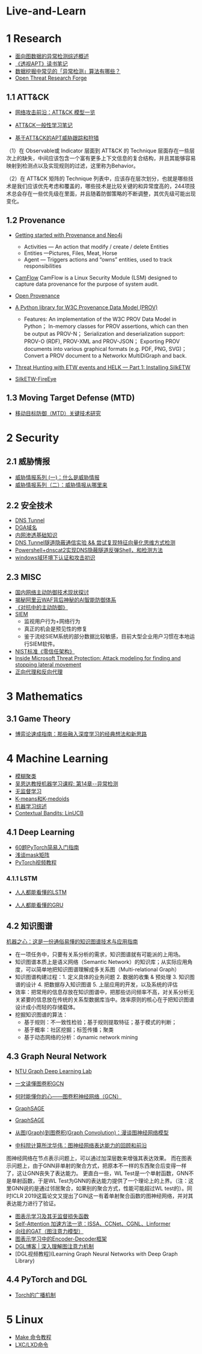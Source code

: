 # Live-and-Learn

# 1 Research
- [面向图数据的异常检测综述概述](https://mp.weixin.qq.com/s/WBxmr_hCOVUbSk15ZPWsjw)
- [《透视APT》读书笔记](https://xz.aliyun.com/t/8335)
- [数据挖掘中常见的「异常检测」算法有哪些？](https://www.zhihu.com/question/280696035)
- [Open Threat Research Forge](https://github.com/OTRF)

## 1.1 ATT&CK
- [网络攻击前沿：ATT&CK 模型一览](https://zhuanlan.zhihu.com/p/92581688)

- [ATT&CK一般性学习笔记](https://bbs.pediy.com/thread-254825.htm)

- [基于ATT&CK的APT威胁跟踪和狩猎](https://www.secrss.com/articles/13161)

（1）在 Observable或 Indicator 层面到 ATT&CK 的 Technique 层面存在一些层次上的缺失，中间应该包含一个富有更多上下文信息的复合结构，并且其能够容易映射到检测点以及实现规则的过滤，这里称为Behavior。

（2）在 ATT&CK 矩阵的 Technique 列表中，应该存在层次划分，也就是哪些技术是我们应该优先考虑和覆盖的，哪些技术是比较关键的和异常度高的，244项技术总会存在一些优先级在里面，并且随着防御策略的不断调整，其优先级可能出现变化。



## 1.2 Provenance
- [Getting started with Provenance and Neo4j](https://medium.com/neo4j/getting-started-with-provenance-and-neo4j-b50f666d8656)
  - Activities — An action that modify / create / delete Entities
  - Entities —Pictures, Files, Meat, Horse
  - Agent — Triggers actions and “owns” entities, used to track responsibilities
  


- [CamFlow](http://camflow.org/)
CamFlow is a Linux Security Module (LSM) designed to capture data provenance for the purpose of system audit.

- [Open Provenance](https://openprovenance.org/)

- [A Python library for W3C Provenance Data Model (PROV)](https://prov.readthedocs.io/en/latest/)
  - Features:
An implementation of the W3C PROV Data Model in Python；
In-memory classes for PROV assertions, which can then be output as PROV-N；
Serialization and deserialization support: PROV-O (RDF), PROV-XML and PROV-JSON；
Exporting PROV documents into various graphical formats (e.g. PDF, PNG, SVG)；
Convert a PROV document to a Networkx MultiDiGraph and back.

- [Threat Hunting with ETW events and HELK — Part 1: Installing SilkETW](https://medium.com/threat-hunters-forge/threat-hunting-with-etw-events-and-helk-part-1-installing-silketw-6eb74815e4a0)
- [SilkETW-FireEye](https://www.fireeye.com/blog/threat-research/2019/03/silketw-because-free-telemetry-is-free.html)

## 1.3 Moving Target Defense (MTD)
- [移动目标防御（MTD）关键技术研究](http://m.chinaaet.com/article/3000018916)

# 2 Security
## 2.1 威胁情报
- [威胁情报系列 (一)：什么是威胁情报](https://www.secrss.com/articles/16577)
- [威胁情报系列（二）：威胁情报从哪里来](https://mp.weixin.qq.com/s/YlBy-QI98UBJD21L0u9NFg)


## 2.2 安全技术
- [DNS Tunnel](https://www.paloaltonetworks.com/cyberpedia/what-is-dns-tunneling)
- [DGA域名](https://www.secrss.com/articles/14369)
- [内网渗透基础知识](http://mang0.me/archis/7db24e65/)
- [DNS Tunnel隧道隐蔽通信实验 && 尝试复现特征向量化思维方式检测](https://www.cnblogs.com/LittleHann/p/8656621.html) 
- [Powershell+dnscat2实现DNS隐蔽隧道反弹Shell，和检测方法](https://mp.weixin.qq.com/s/5mDhzuGC2WEc8bdIjRg94w)
- [windows域环境下认证和攻击初识](https://mp.weixin.qq.com/s/4eroblcVS0dwo26fbzA3-Q)


## 2.3 MISC
- [国内网络主动防御技术现状探讨](https://www.secrss.com/articles/15495)
- [揭秘阿里云WAF背后神秘的AI智能防御体系](https://developer.aliyun.com/article/723263)
- [《对抗中的主动防御》](https://zhuanlan.zhihu.com/p/129713923)
- [SIEM](https://cloud.tencent.com/developer/article/1013572)
  - 监视用户行为+网络行为
  - 真正的机会是预见性的修复
  - 鉴于流经SIEM系统的部分数据比较敏感，目前大型企业用户习惯在本地运行SIEM软件。
- [NIST标准《零信任架构》](https://www.secrss.com/articles/15127)
- [Inside Microsoft Threat Protection: Attack modeling for finding and stopping lateral movement](https://www.microsoft.com/security/blog/2020/06/10/the-science-behind-microsoft-threat-protection-attack-modeling-for-finding-and-stopping-evasive-ransomware/)
- [正向代理和反向代理](https://juejin.cn/post/6844903782556368910)

# 3 Mathematics
## 3.1 Game Theory
- [博弈论速成指南：那些融入深度学习的经典想法和新思路](https://zhuanlan.zhihu.com/p/110773996)


# 4 Machine Learning

- [模糊聚类](https://blog.csdn.net/changyuanchn/article/details/80427893)
- [吴恩达教授机器学习课程: 第14章--异常检测](https://tianchi.aliyun.com/notebook-ai/detail?spm=5176.12281897.0.0.48f239a9jbA1E9&postId=59235)
- [无监督学习](https://easyai.tech/ai-definition/unsupervised-learning/)
- [K-means和K-medoids](https://blog.csdn.net/databatman/article/details/50445561)
- [机器学习综述](https://mp.weixin.qq.com/s/3JV17K6URQ5rO9BsIMJI-w)
- [Contextual Bandits: LinUCB](https://zhuanlan.zhihu.com/p/32382432)
## 4.1 Deep Learning
- [60题PyTorch简易入门指南](https://www.kesci.com/home/project/5e0038642823a10036ae9ebf)
- [浅谈mask矩阵 ](http://www.linzehui.me/2018/10/12/%E7%A2%8E%E7%89%87%E7%9F%A5%E8%AF%86/%E6%B5%85%E8%B0%88mask%E7%9F%A9%E9%98%B5/)
- [PyTorch视频教程](https://www.bilibili.com/)

### 4.1.1 LSTM 
- [人人都能看懂的LSTM](https://zhuanlan.zhihu.com/p/32085405)

- [人人都能看懂的GRU](https://zhuanlan.zhihu.com/p/32481747)

## 4.2 知识图谱
[机器之心：这是一份通俗易懂的知识图谱技术与应用指南](https://www.jiqizhixin.com/articles/2018-06-20-4)
- 在一项任务中，只要有关系分析的需求，知识图谱就有可能派的上用场。
- 知识图谱本质上是语义网络（Semantic Network）的知识库；从实际应用角度，可以简单地把知识图谱理解成多关系图（Multi-relational Graph）
- 知识图谱构建过程：1. 定义具体的业务问题  2. 数据的收集 & 预处理  3. 知识图谱的设计  4. 把数据存入知识图谱  5. 上层应用的开发，以及系统的评估
- 效率：把常用的信息存放在知识图谱中，把那些访问频率不高，对关系分析无关紧要的信息放在传统的关系型数据库当中。效率原则的核心在于把知识图谱设计成小而轻的存储载体。
- 挖掘知识图谱的算法：
  - 基于规则：不一致性检验；基于规则提取特征；基于模式的判断；
  - 基于概率：社区挖掘；标签传播；聚类
  - 基于动态网络的分析：dynamic network mining
  
## 4.3 Graph Neural Network
- [NTU Graph Deep Learning Lab](https://github.com/graphdeeplearning)

- [一文读懂图卷积GCN](https://zhuanlan.zhihu.com/p/89503068)

- [何时能懂你的心——图卷积神经网络（GCN）](https://zhuanlan.zhihu.com/p/71200936)

- [GraphSAGE](https://zhuanlan.zhihu.com/p/74242097)

- [GraphSAGE](https://blog.csdn.net/yyl424525/article/details/100532849) 

- [从图(Graph)到图卷积(Graph Convolution)：漫谈图神经网络模型](https://www.cnblogs.com/SivilTaram/p/graph_neural_network_1.html)

- [中科院计算所沈华伟：图神经网络表达能力的回顾和前沿](https://mp.weixin.qq.com/s?__biz=MzA5ODEzMjIyMA==&mid=2247508211&idx=1&sn=d9059b2b80e2d2ac0a3094ca5c897284&chksm=9094a960a7e32076ce4e0f0cd6b99b1aa9d9b4cf049a1695a642b497e0320ef9b7bb0f981e8d&mpshare=1&scene=1&srcid=&sharer_sharetime=1593152170728&sharer_shareid=ca1742c0d2e24f8344d5b319b948d465&key=8c1e0ba910e0936a985ece58961c3915f3a9a6efd4abdbe9d8bde53f5086fc0d5da8d2b2734de73c04b7c9d18644fbd4d98c8fba0f56a178db17f1c0922ddd306d83f11f1f5e6740ab0c16d6601de391&ascene=1&uin=MTI5NjM0ODk2NA%3D%3D&devicetype=Windows+10+x64&version=6209007b&lang=zh_CN&exportkey=AUbb6c4yneRRptukebRrDTA%3D&pass_ticket=%2Fb7GKbJfPjag0NzUZwdk1MqFhl162QnSmgbUc62vxHypVyJ6PTkjWgv8Wukf%2Fi9r)

图神经网络在节点表示问题上，可以通过加深层数来增强其表达效果。
而在图表示问题上，由于GNN非单射的聚合方式，把原本不一样的东西聚合后变得一样了，这让GNN丧失了表达能力。 更直白一些，WL Test是一个单射函数，GNN不是单射函数，于是WL Test为GNN的表达能力提供了一个理论上的上界。（注：这里GNN说的是通过邻居聚合，如果别的聚合方式，性能可能超过WL test的）。同时ICLR 2019这篇论文又提出了GIN这一有着单射聚合函数的图神经网络，并对其表达能力进行了验证。

- [图表示学习及其无监督损失函数](https://www.infoq.cn/article/sWzLpqkg70TQhlwQcDhI)
- [Self-Attention 加速方法一览：ISSA、CCNet、CGNL、Linformer](https://zhuanlan.zhihu.com/p/270898373)
- [向往的GAT（图注意力模型）](https://zhuanlan.zhihu.com/p/81350196) 
- [图表示学习中的Encoder-Decoder框架](https://mp.weixin.qq.com/s/0lNeSjpm4lbu_8mopWJ2oA)
- [DGL博客 | 深入理解图注意力机制](https://zhuanlan.zhihu.com/p/57168713)
- [DGL视频教程](Learning Graph Neural Networks with Deep Graph Library)

## 4.4 PyTorch and DGL
- [Torch的广播机制](https://zhuanlan.zhihu.com/p/86997775)

# 5 Linux
- [Make 命令教程](http://www.ruanyifeng.com/blog/2015/02/make.html)
- [LXC/LXD命令](https://www.machunjie.com/linux/560.html)

